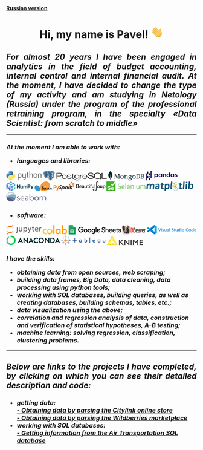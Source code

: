 <body>
    <b>
        <a href="https://github.com/DurinPavel/DurinPavel/blob/main/README.md" target="_blank">
            Russian version</a>
        <h1 align="center">
            Hi, my name is Pavel!
            <img src="https://github.com/DurinPavel/DurinPavel/blob/main/images/hi.gif" height="32"/>
        </h1>
        <h2 align="justify">
            <i>
                For almost 20 years I have been engaged in analytics in the field of 
                budget accounting, internal control and internal financial audit. At the moment, 
                I have decided to change the type of my activity and am studying in Netology (Russia)
                under the program of the professional retraining program, in the specialty
                «Data Scientist: from scratch to middle»
            </i>
        </h2>
        <hr>
        <h3>
            <i>
                At the moment I am able to work with:
                <ul>
                    <li>languages and libraries:</li>
                </ul>
            </i>
        </h3>
        <p>
            <img src="https://github.com/DurinPavel/DurinPavel/blob/main/images/python.png" alt="Python" height="25"/>
            <img src="https://github.com/DurinPavel/DurinPavel/blob/main/images/postgresql.png" alt="PostgreSQL" height="25"/>
            <img src="https://github.com/DurinPavel/DurinPavel/blob/main/images/mongodb.png" alt="MongoDB"height="25"/>
            <img src="https://github.com/DurinPavel/DurinPavel/blob/main/images/pandas.png" alt="Pandas" height="25"/>
            <img src="https://github.com/DurinPavel/DurinPavel/blob/main/images/numpy.png" alt="NumPy" height="25"/>
            <img src="https://github.com/DurinPavel/DurinPavel/blob/main/images/scikit_learn.png" alt="Scikit-learn" height="25"/>
            <img src="https://github.com/DurinPavel/DurinPavel/blob/main/images/pyspark.png" alt="PySpark" height="25"/>
            <img src="https://github.com/DurinPavel/DurinPavel/blob/main/images/beautifulsoup.png" alt="Beautifulsoup" height="25"/>
            <img src="https://github.com/DurinPavel/DurinPavel/blob/main/images/selenium.png" alt="Selenium" height="25"/>
            <img src="https://github.com/DurinPavel/DurinPavel/blob/main/images/matplotlib.png" alt="Matplotlib" height="25"/>
            <img src="https://github.com/DurinPavel/DurinPavel/blob/main/images/seaborn.png" alt="Seaborn" height="25"/>
        </p>
        <h3>
            <i>
                <ul>
                    <li>software:</li>
                </ul>
            </i>
        </h3>
        <p>
            <img src="https://github.com/DurinPavel/DurinPavel/blob/main/images/jupyter.png" alt="Jupyter" height="25"/>
            <img src="https://github.com/DurinPavel/DurinPavel/blob/main/images/colaboratory.png" alt="Colaboratory" height="25"/>
            <img src="https://github.com/DurinPavel/DurinPavel/blob/main/images/google_spreadsheet.png" alt="Google Spreadsheet" height="25"/>
            <img src="https://github.com/DurinPavel/DurinPavel/blob/main/images/dbeaver.png" alt="DBeaver" height="25"/>
            <img src="https://github.com/DurinPavel/DurinPavel/blob/main/images/vscode.png" alt="Visual Studio Code" height="25"/>
            <img src="https://github.com/DurinPavel/DurinPavel/blob/main/images/anaconda.png" alt="Anaconda" height="25"/>
            <img src="https://github.com/DurinPavel/DurinPavel/blob/main/images/tableau.png" alt="Tableau" height="25"/>
            <img src="https://github.com/DurinPavel/DurinPavel/blob/main/images/knime.png" alt="Knime" height="25"/>
        </p>
        <h3>
            <i>
                I have the skills:
                <ul>
                    <li>obtaining data from open sources, web scraping;</li>
                    <li>building data frames, Big Data, data cleaning, data processing using python tools;</li>
                    <li>working with SQL databases, building queries, as well as creating databases, building schemas, tables, etc.;</li>
                    <li>data visualization using the above;</li>
                    <li>correlation and regression analysis of data, construction and verification of statistical hypotheses, A-B testing;</li>
                    <li>machine learning: solving regression, classification, clustering problems.</li>
                </ul>
            </i>
        </h3>
        <hr>
        <h2 align="justify">
            <i>
                Below are links to the projects I have completed, 
                by clicking on which you can see their detailed description and code:
            </i>
        </h2>
        <h3>
            <i>
                <ul>
                    <li>getting data:</li>
                    <a href="https://github.com/DurinPavel/citylink_parsing#readme" target="_blank">
                        - Obtaining data by parsing the Citylink online store</a><br>
                    <a href="https://github.com/DurinPavel/wildberries_parsing#readme" target="_blank">
                        - Obtaining data by parsing the Wildberries marketplace</a>
                    <li>working with SQL databases:</li>
                    <a href="https://github.com/DurinPavel/avia_transportations_sql#readme" target="_blank">
                        - Getting information from the Air Transportation SQL database</a>
                </ul>
            </i>
        </h3>
    </b>
</body>

<!--
**DurinPavel/DurinPavel** is a ✨ _special_ ✨ repository because its `README.md` (this file) appears on your GitHub profile.

Here are some ideas to get you started:

- 🔭 I’m currently working on ...
- 🌱 I’m currently learning ...
- 👯 I’m looking to collaborate on ...
- 🤔 I’m looking for help with ...
- 💬 Ask me about ...
- 📫 How to reach me: ...
- 😄 Pronouns: ...
- ⚡ Fun fact: ...
-->
